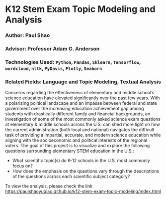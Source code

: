 # K12 Stem Exam Topic Modeling and Analysis
### Author: Paul Shao 
### Advisor: Professor Adam G. Anderson

### Technologies Used: `Python`, `Pandas`, `Sklearn`, `Tensorflow`, `wordcloud`, `nltk`, `PyDavis`, `Plotly`, `Seaborn`
### Related Fields: Language and Topic Modeling, Textual Analysis

Concerns regarding the effectiveness of elementary and middle school’s science education have elevated significantly over the past few years. With a polarizing political landscape and an impasse between federal and state government over the increasing education achievement gap among students with drastically different family and financial backgrounds, an investigation of some of the most commonly asked science exam questions at elementary & middle schools across the U.S. can shed more light on how the current administration (both local and national) navigates the difficult task of providing a impartial, accurate, and modern science education while aligning with the socioeconomic and political interests of the regional voters.
The goal of this project is to visualize and explore the following questions surrounding elementary STEM education in the U.S.:

- What scientific topic(s) do K-12 schools in the U.S. most commonly focus on?
- How does the emphasis on the questions vary through the descriptions of the questions across
each scientific subject category?

To view the analysis, please check the link https://paulshaoyuqiao.github.io/k12-stem-exam-topic-modeling/index.html

